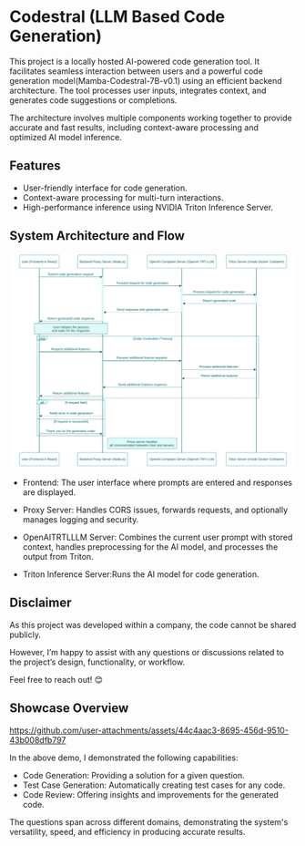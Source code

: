 
# Codestral (LLM Based Code Generation)

This project is a locally hosted AI-powered code generation tool. It facilitates seamless interaction between users and a powerful code generation model(Mamba-Codestral-7B-v0.1) using an efficient backend architecture. The tool processes user inputs, integrates context, and generates code suggestions or completions.

The architecture involves multiple components working together to provide accurate and fast results, including context-aware processing and optimized AI model inference.


## Features
* User-friendly interface for code generation.
* Context-aware processing for multi-turn interactions.
* High-performance inference using NVIDIA Triton Inference Server.

## System Architecture and Flow

![image_alt](https://github.com/Parth-Tayal/Codestral/blob/main/diagram.svg)

* Frontend: The user interface where prompts are entered and responses are displayed.

* Proxy Server: Handles CORS issues, forwards requests, and optionally manages logging and security.

* OpenAITRTLLLM Server: Combines the current user prompt with stored context, handles preprocessing for the AI model, and processes the output from Triton.

* Triton Inference Server:Runs the AI model for code generation.


## Disclaimer
As this project was developed within a company, the code cannot be shared publicly.

However, I’m happy to assist with any questions or discussions related to the project’s design, functionality, or workflow.

Feel free to reach out! 😊

## Showcase Overview

https://github.com/user-attachments/assets/44c4aac3-8695-456d-9510-43b008dfb797

In the above demo, I demonstrated the following capabilities:

* Code Generation: Providing a solution for a given question.
* Test Case Generation: Automatically creating test cases for any code.
* Code Review: Offering insights and improvements for the generated code.

The questions span across different domains, demonstrating the system's versatility, speed, and efficiency in producing accurate results.

